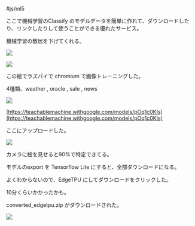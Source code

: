 #js/ml5 


ここで機械学習のClassify のモデルデータを簡単に作れて、ダウンロードしたり、リンクしたりして使うことができる優れたサービス。

機械学習の敷居を下げてくれる。

![](image-kndvo9ba.png)

![](image-kndvogxz.png)

この絵でラズパイで chromium で画像トレーニングした。

4種類、weather , oracle , sale , news

![](image-kndvotiy.png)

[https://teachablemachine.withgoogle.com/models/pOq1c0KIs](https://teachablemachine.withgoogle.com/models/pOq1c0KIs)

ここにアップロードした。

![](image-kndvpaba.png)

カメラに絵を見せると90%で特定できてる。

モデルのexport を Tensorflow Lite にすると、全部ダウンロードになる。

よくわからないので、EdgeTPU にしてダウンロードをクリックした。

10分くらいかかったかも。

converted_edgetpu.zip がダウンロードされた。

![](image-kndvpmbs.png)

